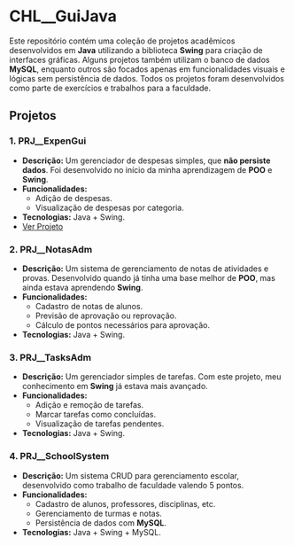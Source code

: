 # CHL__GuiJava

Este repositório contém uma coleção de projetos acadêmicos desenvolvidos em **Java** utilizando a biblioteca **Swing** para criação de interfaces gráficas. Alguns projetos também utilizam o banco de dados **MySQL**, enquanto outros são focados apenas em funcionalidades visuais e lógicas sem persistência de dados. Todos os projetos foram desenvolvidos como parte de exercícios e trabalhos para a faculdade.

## Projetos

### 1. PRJ__ExpenGui
- **Descrição:** Um gerenciador de despesas simples, que **não persiste dados**. Foi desenvolvido no início da minha aprendizagem de **POO** e **Swing**.
- **Funcionalidades:**
  - Adição de despesas.
  - Visualização de despesas por categoria.
- **Tecnologias:** Java + Swing.
- [Ver Projeto](PRJ__ExpenGui/)

### 2. PRJ__NotasAdm
- **Descrição:** Um sistema de gerenciamento de notas de atividades e provas. Desenvolvido quando já tinha uma base melhor de **POO**, mas ainda estava aprendendo **Swing**.
- **Funcionalidades:**
  - Cadastro de notas de alunos.
  - Previsão de aprovação ou reprovação.
  - Cálculo de pontos necessários para aprovação.
- **Tecnologias:** Java + Swing.

### 3. PRJ__TasksAdm
- **Descrição:** Um gerenciador simples de tarefas. Com este projeto, meu conhecimento em **Swing** já estava mais avançado.
- **Funcionalidades:**
  - Adição e remoção de tarefas.
  - Marcar tarefas como concluídas.
  - Visualização de tarefas pendentes.
- **Tecnologias:** Java + Swing.

### 4. PRJ__SchoolSystem
- **Descrição:** Um sistema CRUD para gerenciamento escolar, desenvolvido como trabalho de faculdade valendo 5 pontos.
- **Funcionalidades:**
  - Cadastro de alunos, professores, disciplinas, etc.
  - Gerenciamento de turmas e notas.
  - Persistência de dados com **MySQL**.
- **Tecnologias:** Java + Swing + MySQL.
